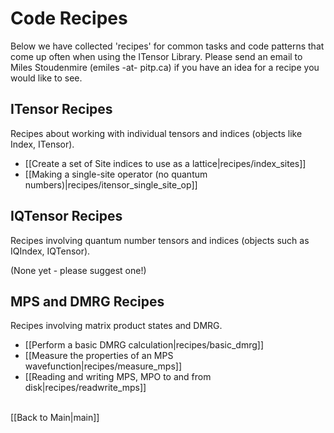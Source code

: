 # Code Recipes #

Below we have collected 'recipes' for common tasks and code patterns 
that come up often when using the ITensor Library. Please send an email
to Miles Stoudenmire (emiles -at- pitp.ca) if you have an idea for a recipe you would
like to see.

## ITensor Recipes  ##
Recipes about working with individual tensors and indices (objects like Index, ITensor).

* [[Create a set of Site indices to use as a lattice|recipes/index_sites]]
* [[Making a single-site operator (no quantum numbers)|recipes/itensor_single_site_op]]

## IQTensor Recipes  ##
Recipes involving quantum number tensors and indices (objects such as IQIndex, IQTensor).

(None yet - please suggest one!)

## MPS and DMRG Recipes ##
Recipes involving matrix product states and DMRG.

* [[Perform a basic DMRG calculation|recipes/basic_dmrg]]
* [[Measure the properties of an MPS wavefunction|recipes/measure_mps]]
* [[Reading and writing MPS, MPO to and from disk|recipes/readwrite_mps]]

<br>
[[Back to Main|main]]
